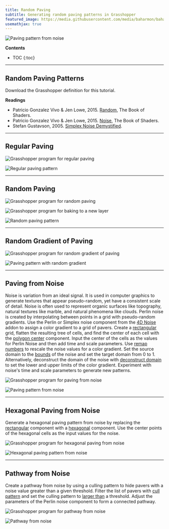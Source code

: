 ```yaml
---
title: Random Paving
subtitle: Generating random paving patterns in Grasshopper
featured_image: https://media.githubusercontent.com/media/baharmon/baharmon.github.io/master/images/random-paving/
usemathjax: true
---
```


![Paving pattern from noise](https://media.githubusercontent.com/media/baharmon/baharmon.github.io/master/images/random-paving/random-paving-5.png)

**Contents**
* TOC
{:toc}

---

## Random Paving Patterns

Download the Grasshopper definition
[<i class="fas fa-project-diagram"></i>](https://github.com/baharmon/generative-design/raw/main/grasshopper/random-paving.gh)
for this tutorial.


**Readings**
* Patricio Gonzalez Vivo & Jen Lowe, 2015. [Random](https://thebookofshaders.com/10/), The Book of Shaders.
* Patricio Gonzalez Vivo & Jen Lowe, 2015. [Noise](https://thebookofshaders.com/11/), The Book of Shaders.
* Stefan Gustavson, 2005. [Simplex Noise Demystified](http://staffwww.itn.liu.se/~stegu/simplexnoise/simplexnoise.pdf).

---

## Regular Paving

![Grasshopper program for regular paving](https://media.githubusercontent.com/media/baharmon/baharmon.github.io/master/images/random-paving/random-paving-program-1.png)

![Regular paving pattern](https://media.githubusercontent.com/media/baharmon/baharmon.github.io/master/images/random-paving/random-paving-1.png)

---

## Random Paving

![Grasshopper program for random paving](https://media.githubusercontent.com/media/baharmon/baharmon.github.io/master/images/random-paving/random-paving-program-2.png)

![Grasshopper program for baking to a new layer](https://media.githubusercontent.com/media/baharmon/baharmon.github.io/master/images/random-paving/random-paving-program-bake.png)

![Random paving pattern](https://media.githubusercontent.com/media/baharmon/baharmon.github.io/master/images/random-paving/random-paving-2.png)

---

## Random Gradient of Paving

![Grasshopper program for random gradient of paving](https://media.githubusercontent.com/media/baharmon/baharmon.github.io/master/images/random-paving/random-paving-program-3.png)

![Paving pattern with random gradient](https://media.githubusercontent.com/media/baharmon/baharmon.github.io/master/images/random-paving/random-paving-3.png)

---

## Paving from Noise

Noise is variation from an ideal signal.
It is used in computer graphics
to generate textures that appear pseudo-random,
yet have a consistent scale of detail.
Noise is often used to represent
organic surfaces like topography,
natural textures like marble,
and natural phenomena like clouds.
Perlin noise is created by interpolating between points
in a grid with pseudo-random gradients.
Use the Perlin or Simplex noise component
from the [4D Noise](https://www.food4rhino.com/app/4d-noise) addon
to assign a color gradient to a grid of pavers.
Create a [rectangular](http://grasshopperdocs.com/components/grasshoppervector/rectangular.html)
grid, flatten the resulting tree of cells,
and find the center of each cell with the
[polygon center](https://grasshopperdocs.com/components/grasshoppercurve/polygonCenter.html)
component.
Input the center of the cells as the values for Perlin Noise
and then add time and scale parameters.
Use [remap numbers](https://grasshopperdocs.com/components/grasshoppermaths/remapNumbers.html)
to rescale the noise values for a color gradient.
Set the source domain to the
[bounds](https://grasshopperdocs.com/components/grasshoppermaths/bounds.html)
of the noise
and set the target domain from 0 to 1.
Alternatively, deconstruct the domain of the noise
with [deconstruct domain](http://grasshopperdocs.com/components/grasshoppermaths/deconstructDomain.html)
to set the lower and upper limits of the color gradient.
Experiment with noise's time and scale parameters
to generate new patterns.

![Grasshopper program for paving from noise](https://media.githubusercontent.com/media/baharmon/baharmon.github.io/master/images/random-paving/random-paving-program-4.png)

![Paving pattern from noise](https://media.githubusercontent.com/media/baharmon/baharmon.github.io/master/images/random-paving/random-paving-4.png)

---

## Hexagonal Paving from Noise

Generate a hexagonal paving pattern from noise by
replacing the
[rectangular](http://grasshopperdocs.com/components/grasshoppervector/rectangular.html)
component with a
[hexagonal](https://grasshopperdocs.com/components/grasshoppervector/hexagonal.html)
component.
Use the center points of the hexagonal cells
as the input values for the noise.

![Grasshopper program for hexagonal paving from noise](https://media.githubusercontent.com/media/baharmon/baharmon.github.io/master/images/random-paving/random-paving-program-5.png)

![Hexagonal paving pattern from noise](https://media.githubusercontent.com/media/baharmon/baharmon.github.io/master/images/random-paving/random-paving-5.png)

---

## Pathway from Noise
Create a pathway from noise
by using a culling pattern to hide pavers
with a noise value greater than a given threshold.
Filter the list of pavers with
[cull pattern](https://grasshopperdocs.com/components/grasshoppersets/cullPattern.html)
and set the culling pattern to
[larger than](https://grasshopperdocs.com/components/grasshoppermaths/largerThan.html)
a threshold.
Adjust the parameters of the Perlin noise component
to form a connected pathway.

![Grasshopper program for pathway from noise](https://media.githubusercontent.com/media/baharmon/baharmon.github.io/master/images/random-paving/random-paving-program-6.png)

![Pathway from noise](https://media.githubusercontent.com/media/baharmon/baharmon.github.io/master/images/random-paving/random-paving-6.png)
